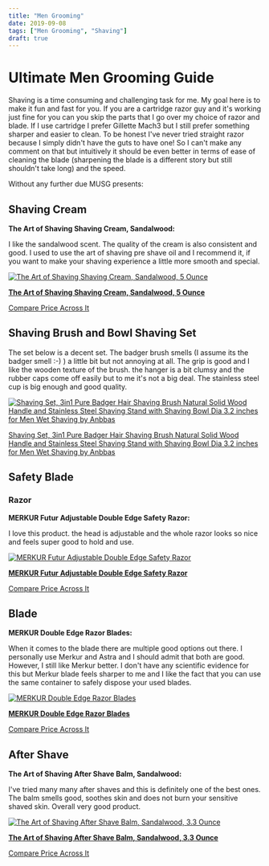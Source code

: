 ```yaml
---
title: "Men Grooming"
date: 2019-09-08
tags: ["Men Grooming", "Shaving"]
draft: true
---
```


# Ultimate Men Grooming Guide
Shaving is a time consuming and challenging task for me. My goal here is to make it fun and fast for you. If you are a cartridge razor guy and it's working just fine for you can you skip the parts that I go over my choice of razor and blade. If I use cartridge I prefer Gillette Mach3 but I still prefer something sharper and easier to clean. To be honest I've never tried straight razor because I simply didn't have the guts to have one! So I can't make any comment on that but intuitively it should be even better in terms of ease of cleaning the blade (sharpening the blade is a different story but still shouldn't take long) and the speed.

Without any further due MUSG presents:

## Shaving Cream
**The Art of Shaving Shaving Cream, Sandalwood:**

I like the sandalwood scent. The quality of the cream is also consistent and good. I used to use the art of shaving pre shave oil and I recommend it, if you want to make your shaving experience a little more smooth and special.

[![The Art of Shaving Shaving Cream, Sandalwood, 5 Ounce](https://images-na.ssl-images-amazon.com/images/I/81M9I5%2BN2LL._SX330_.jpg)](https://www.amazon.com/Art-Shaving-Cream-Sandalwood-Ounce/dp/B000FGWU0W/ref=sr_1_3?crid=RLN6VWYZY5UL&amp;keywords=the+art+of+shaving+shaving+cream+sandalwood&amp;qid=1567978975&amp;s=gateway&amp;sprefix=the+art+of+shaving+shaving+cream+sa%2Caps%2C186&amp;sr=8-3&_encoding=UTF8&tag=didellc-20&linkCode=ur2&linkId=c8c63163ec4a224722d640926aab6a26&camp=1789&creative=9325)

[**The Art of Shaving Shaving Cream, Sandalwood, 5 Ounce**](https://www.amazon.com/Art-Shaving-Cream-Sandalwood-Ounce/dp/B000FGWU0W/ref=sr_1_3?crid=RLN6VWYZY5UL&amp;keywords=the+art+of+shaving+shaving+cream+sandalwood&amp;qid=1567978975&amp;s=gateway&amp;sprefix=the+art+of+shaving+shaving+cream+sa%2Caps%2C186&amp;sr=8-3&_encoding=UTF8&tag=didellc-20&linkCode=ur2&linkId=c8c63163ec4a224722d640926aab6a26&camp=1789&creative=9325)

[Compare Price Across It](http://comparepriceacross.com/?sqr=The%20Art%20of%20Shaving%20Shaving%20Cream,%20Sandalwood)

## Shaving Brush and Bowl Shaving Set

The set below is a decent set. The badger brush smells (I assume its the badger smell :-) ) a little bit but not annoying at all. The grip is good and I like the wooden texture of the brush. the hanger is a bit clumsy and the rubber caps come off easily but to me it's not a big deal. The stainless steel cup is big enough and good quality.

[![Shaving Set, 3in1 Pure Badger Hair Shaving Brush Natural Solid Wood Handle and Stainless Steel Shaving Stand with Shaving Bowl Dia 3.2 inches for Men Wet Shaving by Anbbas](https://images-na.ssl-images-amazon.com/images/I/71-hsyVRPrL._SY500_.jpg)](https://www.amazon.com/gp/product/B0721X4G2K/ref=ppx_yo_dt_b_asin_title_o03_s00?ie=UTF8&amp;th=1&_encoding=UTF8&tag=didellc-20&linkCode=ur2&linkId=e143d572cf0772df73f3088b4cf5f373&camp=1789&creative=9325
)

[Shaving Set, 3in1 Pure Badger Hair Shaving Brush Natural Solid Wood Handle and Stainless Steel Shaving Stand with Shaving Bowl Dia 3.2 inches for Men Wet Shaving by Anbbas](https://www.amazon.com/gp/product/B0721X4G2K/ref=ppx_yo_dt_b_asin_title_o03_s00?ie=UTF8&amp;th=1&_encoding=UTF8&tag=didellc-20&linkCode=ur2&linkId=e143d572cf0772df73f3088b4cf5f373&camp=1789&creative=9325
)


## Safety Blade

### Razor

**MERKUR Futur Adjustable Double Edge Safety Razor:**

I love this product. the head is adjustable and the whole razor looks so nice and feels super good to hold and use.

[![MERKUR Futur Adjustable Double Edge Safety Razor](https://images-na.ssl-images-amazon.com/images/I/51glL1wT-EL._SY500_.jpg)](https://www.amazon.com/MERKUR-MK-70M-Adjustable-Double-Safety/dp/B000G0JZYQ/ref=sr_1_5?crid=951MRJ6RUOJS&amp;keywords=merkur%2Bsafety%2Brazor&amp;qid=1567975717&amp;s=beauty&amp;sprefix=merkur%2Bsa%2Cbeauty%2C187&amp;sr=1-5&amp;th=1&_encoding=UTF8&tag=didellc-20&linkCode=ur2&linkId=0566585e35c025f985fcf0b44b5440b4&camp=1789&creative=9325)

[**MERKUR Futur Adjustable Double Edge Safety Razor**](https://www.amazon.com/MERKUR-MK-70M-Adjustable-Double-Safety/dp/B000G0JZYQ/ref=sr_1_5?crid=951MRJ6RUOJS&amp;keywords=merkur%2Bsafety%2Brazor&amp;qid=1567975717&amp;s=beauty&amp;sprefix=merkur%2Bsa%2Cbeauty%2C187&amp;sr=1-5&amp;th=1&_encoding=UTF8&tag=didellc-20&linkCode=ur2&linkId=0566585e35c025f985fcf0b44b5440b4&camp=1789&creative=9325)

[Compare Price Across It](http://comparepriceacross.com/?sqr=MERKUR%20Futur%20Adjustable%20Double%20Edge%20Safety%20Razor)

## Blade
**MERKUR Double Edge Razor Blades:**

When it comes to the blade there are multiple good options out there. I personally use Merkur and Astra and I should admit that both are good. However, I still like Merkur better. I don't have any scientific evidence for this but Merkur blade feels sharper to me and I like the fact that you can use the same container to safely dispose your used blades.


[![MERKUR Double Edge Razor Blades](https://images-na.ssl-images-amazon.com/images/I/81XksFg3cBL._SX400_.jpg)](https://www.amazon.com/Merkur-Razor-Double-Edge-Razor-Blades/dp/B000JPMHWK/ref=sr_1_3?keywords=MERKUR%2Bblades&amp;qid=1567975900&amp;s=gateway&amp;sr=8-3&amp;th=1&_encoding=UTF8&tag=didellc-20&linkCode=ur2&linkId=3da6cfdde6f7fbabe95762f46ebc178f&camp=1789&creative=9325)

[**MERKUR Double Edge Razor Blades**](https://www.amazon.com/Merkur-Razor-Double-Edge-Razor-Blades/dp/B000JPMHWK/ref=sr_1_3?keywords=MERKUR%2Bblades&amp;qid=1567975900&amp;s=gateway&amp;sr=8-3&amp;th=1&_encoding=UTF8&tag=didellc-20&linkCode=ur2&linkId=3da6cfdde6f7fbabe95762f46ebc178f&camp=1789&creative=9325)

[Compare Price Across It](http://comparepriceacross.com/?sqr=MERKUR%20Double%20Edge%20Razor%20Blades)

## After Shave
**The Art of Shaving After Shave Balm, Sandalwood:**

I've tried many many after shaves and this is definitely one of the best ones. The balm smells good, soothes skin and does not burn your sensitive shaved skin. Overall very good product.

[![The Art of Shaving After Shave Balm, Sandalwood, 3.3 Ounce](https://images-na.ssl-images-amazon.com/images/I/616EW-q9uXL._SX422_.jpg)](https://www.amazon.com/Art-Shaving-After-Shave-Sandalwood-Packaging/dp/B000FGVJWW?&_encoding=UTF8&tag=didellc-20&linkCode=ur2&linkId=55455007c93aa8d34e6979211c97e180&camp=1789&creative=9325)

[**The Art of Shaving After Shave Balm, Sandalwood, 3.3 Ounce**](https://www.amazon.com/Art-Shaving-After-Shave-Sandalwood-Packaging/dp/B000FGVJWW?&_encoding=UTF8&tag=didellc-20&linkCode=ur2&linkId=55455007c93aa8d34e6979211c97e180&camp=1789&creative=9325)

[Compare Price Across It](http://comparepriceacross.com/?sqr=The%20Art%20of%20Shaving%20After%20Shave%20Balm,%20Sandalwood,%203.3%20Ounce)
